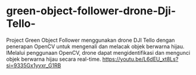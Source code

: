 # green-object-follower-drone-Dji-Tello-
 Project Green Object Follower menggunakan drone DJI Tello dengan penerapan OpenCV untuk mengenali dan melacak objek berwarna hijau. lMelalui penggunaan OpenCV, drone dapat mengidentifikasi dan mengunci objek berwarna hijau secara real-time.
https://youtu.be/L6dEU_xt8Ls?si=9335Gx1yvxr_G1RB
